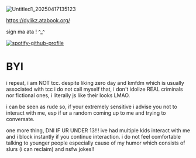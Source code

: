 
![Untitled1_20250417135123](https://github.com/user-attachments/assets/bc7e8913-96eb-4326-8430-7234f8b372bd)

 https://dylikz.atabook.org/
<p>sign ma ata ! ^_^</p>

[![spotify-github-profile](https://spotify-github-profile.kittinanx.com/api/view?uid=31tleqegpb4lhcogzq6e3rwkleiq&cover_image=true&theme=natemoo-re&show_offline=false&background_color=121212&interchange=false&bar_color=be2727&bar_color_cover=false)](https://github.com/kittinan/spotify-github-profile)

# BYI
<p> i repeat, i am NOT tcc. despite liking zero day and kmfdm which is usually associated with  tcc i do not call myself that, i don't idolize REAL criminals nor fictional ones, i literally js like their looks LMAO.</p>
 <p> i can be seen as rude so, if your extremely sensitive i advise you not to interact with me, esp if ur a random coming up to me and trying to conversate.</p>
 <p> one more thing, DNI IF UR UNDER 13!!! ive had multiple kids interact with me and i block instantly if you continue interaction. i do not feel comfortable talking to younger people especially cause of my humor which consists of slurs (i can reclaim) and nsfw jokes!!</p>
